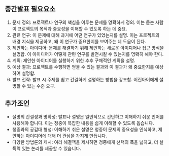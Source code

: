 ## 중간발표 필요요소

1. 문제 정의: 프로젝트나 연구의 핵심을 이루는 문제를 명확하게 정의. 이는 듣는 사람이 프로젝트의 목적과 중요성을 이해할 수 있도록 하는 데 중요.
2. 관련 연구: 이 문제에 대해 과거에 어떤 연구가 있었는지를 설명. 이는 프로젝트의 배경 지식을 제공하고, 왜 이 연구가 중요한지를 보여주는 데 도움이 된다.
3. 제안하는 아이디어: 문제를 해결하기 위해 제안하는 새로운 아이디어나 접근 방식을 설명합. 이 아이디어가 어떻게 관련 연구를 발전시킬 수 있는지를 명확히 해야 한다.
4. 계획: 제안한 아이디어를 실행하기 위한 추후 구체적인 계획을 설명.
5. 예상 결과: 프로젝트를 수행하면 얻을 수 있는 결과와 이 결과가 왜 중요한지를 예상하여 설명합.
6. 발표 전략: 발표 시 주제를 쉽고 간결하게 설명하는 방법을 강조합. 어린아이에게 설명할 수 있는 수준 요구.


## 추가조언

- 설명의 간결성과 명확성: 발표나 설명은 일반적으로 간단하고 이해하기 쉬운 언어를 사용해야 합니다. 이는 청중이 복잡한 내용을 쉽게 이해할 수 있도록 돕습니다.
- 청중과의 공감대 형성: 이해하기 쉬운 설명은 청중이 문제의 중요성을 인식하고, 제안하는 아이디어에 대해 더 관심을 가지게 만듭니다.
- 다양한 방법론의 제시: 여러 해결책을 제시하면 청중에게 선택의 폭을 넓히고, 더 설득력 있는 논리를 제공할 수 있습니다.
